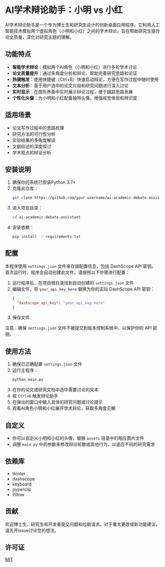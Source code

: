 # AI学术辩论助手：小明 vs 小红

AI学术辩论助手是一个专为博士生和研究生设计的创新桌面应用程序。它利用人工智能技术模拟两个虚拟角色（小明和小红）之间的学术辩论，旨在帮助研究生提升论文质量，深化对研究主题的理解。

## 功能特点

- **智能学术辩论**：模拟两个AI角色（小明和小红）进行多轮学术讨论
- **论文质量提升**：通过多角度分析和辩论，帮助完善研究思路和论证
- **热键触发**：使用快捷键（Ctrl+B）快速启动辩论，方便在写作过程中随时使用
- **文本分析**：基于用户选中的论文片段和研究问题进行深入讨论
- **实时显示**：在图形界面中实时展示辩论过程，便于跟踪思路发展
- **个性化头像**：为小明和小红配备独特头像，增强视觉体验和辨识度

## 适用场景

- 论文写作过程中的思路梳理
- 研究方法的可行性分析
- 实验结果的多角度解读
- 文献综述的深度探讨
- 学术观点的辩证分析

## 安装说明

1. 确保你的系统已安装Python 3.7+
2. 克隆此仓库：
   ```bash
   git clone https://github.com/your-username/ai-academic-debate-assistant.git
   ```
3. 进入项目目录：
   ```bash
   cd ai-academic-debate-assistant
   ```
4. 安装依赖：
   ```bash
   pip install -r requirements.txt
   ```

## 配置

本程序使用 `settings.json` 文件来存储配置信息，包括 DashScope API 密钥。首次运行时，程序会自动创建此文件。请按照以下步骤进行配置：

1. 运行程序后，在项目根目录找到自动创建的 `settings.json` 文件
2. 编辑文件，将 `your_api_key_here` 替换为你的实际 DashScope API 密钥：
   ```json
   {
     "dashscope_api_key": "your_api_key_here"
   }
   ```
3. 保存文件

注意：确保 `settings.json` 文件不被提交到版本控制系统中，以保护你的 API 密钥。

## 使用方法

1. 确保已正确配置 `settings.json` 文件
2. 运行主程序：
   ```bash
   python main.py
   ```
3. 在你的论文或研究文档中选中需要讨论的文本
4. 按 `Ctrl+B` 触发辩论助手
5. 在弹出的窗口中输入具体的研究问题或讨论提示
6. 观看AI角色小明和小红展开学术辩论，获取多角度见解

## 自定义

- 你可以自定义小明和小红的头像，替换 `assets` 目录中的相应图片文件
- 调整 `main.py` 中的参数来修改辩论轮数或其他行为，以适应不同的研究需求

## 依赖库

- tkinter
- dashscope
- keyboard
- pyperclip
- Pillow

## 贡献

欢迎博士生、研究生和开发者提交问题和拉取请求。对于重大更改或新功能建议，请先开issue讨论您的想法。

## 许可证

[MIT](https://choosealicense.com/licenses/mit/)
